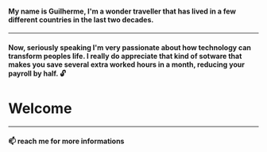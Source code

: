 #### My name is Guilherme, I'm a wonder traveller that has lived in a few different countries in the last two decades.
_______________________________________________________________________________________________
 

#### Now, seriously speaking I'm very passionate about how technology can transform peoples life. I really do appreciate that kind of sotware that makes you save several extra worked hours in a month, reducing your payroll by half.  :unlock:

# Welcome




____________________________________________________________________________________________________________________

#### 📫 reach me for more informations



<!--
**ferreiraguidev/ferreiraguidev** is a ✨ _special_ ✨ repository because its `README.md` (this file) appears on your GitHub profile.

Here are some ideas to get you started:

- 🔭 I’m currently working on ...
- 🌱 I’m currently learning ...
- 👯 I’m looking to collaborate on ...
- 🤔 I’m looking for help with ...
- 💬 Ask me about ...
- 📫 How to reach me: ...
- 😄 Pronouns: ...
- ⚡ Fun fact: ...
-->
